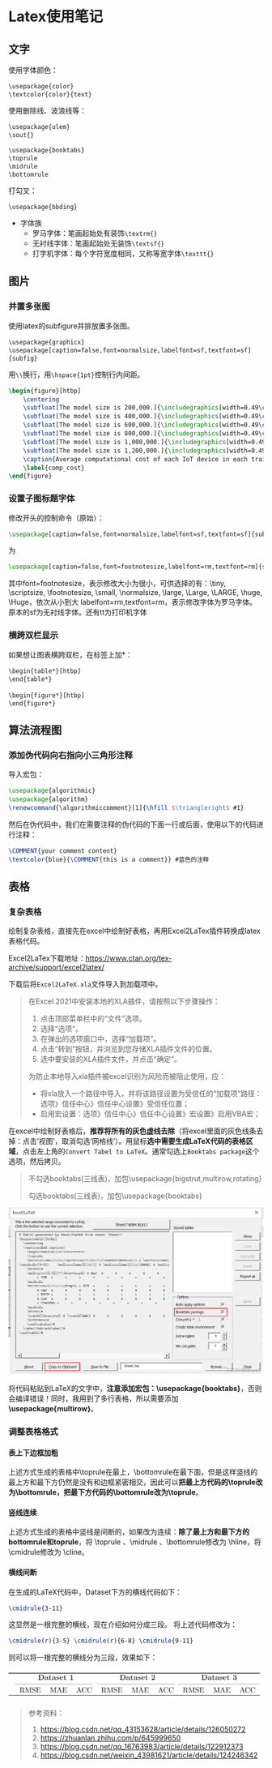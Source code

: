 # Latex使用笔记

## 文字

使用字体颜色：

```
\usepackage{color}
\textcolor{color}{text}
```

使用删除线、波浪线等：

```
\usepackage{ulem}
\sout{}
```

```
\usepackage{booktabs}
\toprule
\midrule
\bottomrule
```

打勾叉：

```
\usepackage{bbding}
```

- 字体族
  - 罗马字体：笔画起始处有装饰`\textrm{}`
  - 无衬线字体：笔画起始处无装饰`\textsf{}`
  - 打字机字体：每个字符宽度相同，又称等宽字体`\texttt{}`

## 图片

### 并置多张图

使用latex的subfigure并排放置多张图。

```
\usepackage{graphicx}
\usepackage[caption=false,font=normalsize,labelfont=sf,textfont=sf]{subfig}
```

用`\\`换行，用`\hspace{1pt}`控制行内间距。

```latex
\begin{figure}[htbp]
	\centering
	\subfloat[The model size is 200,000.]{\includegraphics[width=0.49\columnwidth]{fig/comp_200000.pdf}}\hspace{1pt}
	\subfloat[The model size is 400,000.]{\includegraphics[width=0.49\columnwidth]{fig/comp_400000.pdf}}\\
	\subfloat[The model size is 600,000.]{\includegraphics[width=0.49\columnwidth]{fig/comp_600000.pdf}}\hspace{1pt}
	\subfloat[The model size is 800,000.]{\includegraphics[width=0.49\columnwidth]{fig/comp_800000.pdf}}\\
	\subfloat[The model size is 1,000,000.]{\includegraphics[width=0.49\columnwidth]{fig/comp_1000000.pdf}}\hspace{1pt}
	\subfloat[The model size is 1,200,000.]{\includegraphics[width=0.49\columnwidth]{fig/comp_1200000.pdf}}\\
	\caption{Average computational cost of each IoT device in each training round}
	\label{comp_cost}
\end{figure}
```

### 设置子图标题字体

修改开头的控制命令（原始）：
```latex
\usepackage[caption=false,font=normalsize,labelfont=sf,textfont=sf]{subfig}
```

为

```latex
\usepackage[caption=false,font=footnotesize,labelfont=rm,textfont=rm]{subfig}
```

其中font=footnotesize，表示修改大小为很小，可供选择的有：\tiny, \scriptsize, \footnotesize, \small, \normalsize, \large, \Large, \LARGE, \huge, \Huge，依次从小到大
labelfont=rm,textfont=rm，表示修改字体为罗马字体。原本的sf为无衬线字体。还有tt为打印机字体

### 横跨双栏显示

如果想让图表横跨双栏，在标签上加*：

```
\begin{table*}[htbp]
\end{table*}

\begin{figure*}[htbp]
\end{figure*}
```



## 算法流程图

### 添加伪代码向右指向小三角形注释

导入宏包：

```latex
\usepackage{algorithmic}
\usepackage{algorithm}
\renewcommand{\algorithmiccomment}[1]{\hfill $\triangleright$ #1}
```

然后在伪代码中，我们在需要注释的伪代码的下面一行或后面，使用以下的代码进行注释：

```latex
\COMMENT{your comment content}
\textcolor{blue}{\COMMENT{this is a comment}} #蓝色的注释
```



## 表格

### 复杂表格

绘制复杂表格，直接先在excel中绘制好表格，再用Excel2LaTex插件转换成latex表格代码。

Excel2LaTex下载地址：https://www.ctan.org/tex-archive/support/excel2latex/

下载后将`Excel2LaTeX.xla`文件导入到加载项中。

> 在Excel 2021中安装本地的XLA插件，请按照以下步骤操作：
>
> 1. 点击顶部菜单栏中的“文件”选项。
> 2. 选择“选项”。
> 3. 在弹出的选项窗口中，选择“加载项”。
> 4. 点击“转到”按钮，并浏览到您存储XLA插件文件的位置。
> 5. 选中要安装的XLA插件文件，并点击“确定”。
>
> 为防止本地导入xla插件被excel识别为风险而被阻止使用，应：
>
> - 将xla放入一个路径中导入，并将该路径设置为受信任的“加载项”路径：选项》信任中心》信任中心设置》受信任位置；
> - 启用宏设置：选项》信任中心》信任中心设置》宏设置》启用VBA宏；

在excel中绘制好表格后，**推荐将所有的灰色虚线去除**（将excel里面的灰色线条去掉：点击‘视图’，取消勾选‘网格线’）。用鼠标**选中需要生成LaTeX代码的表格区域**，点击左上角的`Convert Tabel to LaTeX`。通常勾选上`Booktabs package`这个选项，然后拷贝。

> 不勾选booktabs(三线表)，加包\usepackage{bigstrut,multirow,rotating} 
>
> 勾选booktabs(三线表)，加包\usepackage{booktabs}

![在这里插入图片描述](latex使用笔记.assets/86d891d58768ed23cb891a24f74035a9.png)

将代码粘贴到LaTeX的文字中，**注意添加宏包：\usepackage{booktabs}**，否则会编译错误！同时，我用到了多行表格，所以需要添加 **\usepackage{multirow}**。

### 调整表格格式

#### 表上下边框加粗

上述方式生成的表格中\toprule在最上，\bottomrule在最下面，但是这样竖线的最上方和最下方仍然是没有和边框紧密相交，因此可以**把最上方代码的\toprule改为\bottomrule，把最下方代码的\bottomrule改为\toprule**。

#### 竖线连续

上述方式生成的表格中竖线是间断的，如果改为连续：**除了最上方和最下方的bottomrule和toprule**，将 \toprule 、\midrule 、\bottomrule修改为 \hline，将 \cmidrule修改为 \cline。

#### 横线间断

在生成的LaTeX代码中，Dataset下方的横线代码如下：

```latex
\cmidrule{3-11}
```

这显然是一根完整的横线，现在介绍如何分成三段。
将上述代码修改为：

```latex
\cmidrule(r){3-5} \cmidrule(r){6-8} \cmidrule{9-11} 
```


则可以将一根完整的横线分为三段，效果如下：

![在这里插入图片描述](latex使用笔记.assets/e55f97ac762032367bd44bc61b1747df.png)





> 参考资料：
>
> 1. https://blog.csdn.net/qq_43153628/article/details/126050272
> 1. https://zhuanlan.zhihu.com/p/645999650
> 1. https://blog.csdn.net/qq_16763983/article/details/122912373
> 1. https://blog.csdn.net/weixin_43981621/article/details/124246342
